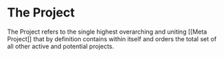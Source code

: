 # The Project
The Project refers to the single highest overarching and uniting [[Meta Project]] that by definition contains within itself and orders the total set of all other active and potential projects. 

